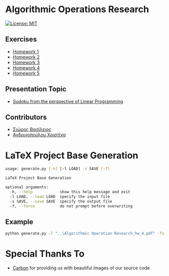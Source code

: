 
# Algorithmic Operations Research

[![License: MIT](https://img.shields.io/badge/License-MIT-yellow.svg)](https://opensource.org/licenses/MIT)

## Exercises

* [Homework 1](Homework_1/homework.pdf)
* [Homework 2](Homework_2/homework.pdf)
* [Homework 3](Homework_3/homework.pdf)
* [Homework 4](Homework_4/homework.pdf)
* [Homework 5](Homework_5/homework.pdf)

## Presentation Topic

* [Sudoku from the perspective of Linear Programming](SUDOKU/README.md)

## Contributors

* [Σιώρος Βασίλειος](https://github.com/billsioros)
* [Ανδρινοπούλου Χριστίνα](https://github.com/ChristinaAndrinopoyloy)

# LaTeX Project Base Generation

```bash
usage: generate.py [-h] [-l LOAD] -s SAVE [-f]

LaTeX Project Base Generation

optional arguments:
  -h, --help            show this help message and exit
  -l LOAD, --load LOAD  specify the input file
  -s SAVE, --save SAVE  specify the output file
  -f, --force           do not prompt before overwriting
```

## Example

```bash
python generate.py -l "..\Algorithmic Operation Research_hw_4.pdf" -fs .\Homework_4\homework.tex
```

# Special Thanks To

* [Carbon](https://carbon.now.sh/) for providing us with beautiful images of our source code
